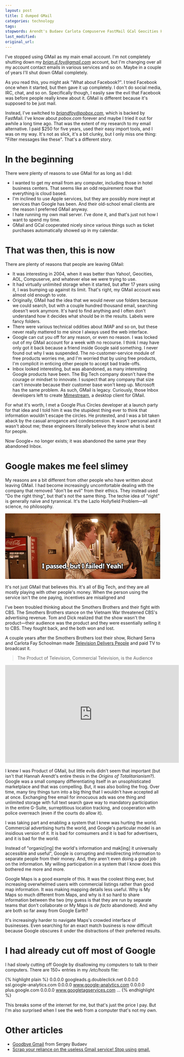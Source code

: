 ```yaml
---
layout: post
title: I dumped GMail
categories: technology
tags:
stopwords: Arendt's Budaev Carlota Compuserve FastMail GCal Geocities Hollyfield IMAP Lazlo Maps's Schoolman Sergey comsumers de facto mak naïve organiz pobox slimey
last_modified:
original_url:
---
```


I've stopped using GMail as my main email account. I'm not completely shutting down my *brian.d.foy@gmail.com* account, but I'm changing over all my account contact emails in various services and so on. Maybe in a couple of years I'll shut down GMail completely.

<!--more-->

As you read this, you might ask "What about Facebook?". I tried Facebook once when it started, but then gave it up completely. I don't do social media, IRC, chat, and so on. Specifically though, I easily saw the evil that Facebook was before people really knew about it. GMail is different because it's supposed to be just mail.

Instead, I've switched to *briandfoy@pobox.com*, which is backed by FastMail. I've know about *pobox.com* forever and maybe I tried it out for awhile a long time ago. That was the extent of my research to my email alternative. I paid $250 for five years, used their easy import tools, and I was on my way. It's not as slick, it's a bit clunky, but I only miss one thing: "Filter messages like these". That's a different story.

# In the beginning

There were plenty of reasons to use GMail for as long as I did:

* I wanted to get my email from any computer, including those in hotel business centers. That seems like an odd requirement now that everything is cloud based.
* I'm inclined to use Apple services, but they are possibly more inept at services than Google has been. And their old-school email clients are the reason I preferred GMail anyway.
* I hate running my own mail server. I've done it, and that's just not how I want to spend my time.
* GMail and GCal cooperated nicely since various things such as ticket purchases automatically showed up in my calendar.

# That was then, this is now

There are plenty of reasons that people are leaving GMail:

* It was interesting in 2004, when it was better than Yahoo!, Geocities, AOL, Compuserve, and whatever else we were trying to use.
* It had virtually unlimited storage when it started, but after 17 years using it, I was bumping up against its limit. That's right, my GMail account was almost old enough to vote.
* Originally, GMail had the idea that we would never use folders because we could search, but with a couple hundred thousand email, searching doesn't work anymore. It's hard to find anything and I often don't understand how it decides what should be in the results. Labels were fancy folders.
* There were various technical oddities about IMAP and so on, but these never really mattered to me since I always used the web interface.
* Google can cut you off for any reason, or even no reason. I was locked out of my GMail account for a week with no recourse. I think I may have only got it back because a friend inside Google said something. I never found out why I was suspended. The no-customer-service module of free products worries me, and I'm worried that by using free products, I'm complicit in enticing other people to accept bad trade-offs.
* Inbox looked interesting, but was abandoned, as many interesting Google products have been. The Big Tech company doesn't have the courage or mindset to innovate. I suspect that any company that size can't innovate because their customer base won't keep up. Microsoft has the same problem. As such, GMail is legacy. Curiously, those Inbox developers left to create [Mimestream](https://mimestream.com), a desktop client for GMail.

For what it's worth, I met a Google Plus Circles developer at a launch party for that idea and I told him it was the stupidest thing ever to think that information wouldn't escape the circles. He protested, and I was a bit taken aback by the casual arrogance and condescension. It wasn't personal and it wasn't about me; these engineers literally believe they know what is best for people.

Now Google+ no longer exists; it was abandoned the same year they abandoned Inbox.

# Google makes me feel slimey

My reasons are a bit different from other people who have written about leaving GMail. I had become increasingly uncomfortable dealing with the company that removed "don't be evil" from their ethics. They instead used "Do the right thing", but that's not the same thing. The techie idea of "right" is generally naïve and tyrannical. It's the Lazlo Hollyfield Problem—all science, no philosophy.

![](/images/real_genius/passed_but_failed.gif)

It's not just GMail that believes this. It's all of Big Tech, and they are all mostly playing with other people's money. When the person using the service isn't the one paying, incentives are misaligned and

I've been troubled thinking about the Smothers Brothers and their fight with CBS. The Smothers Brothers stance on the Vietnam War threatened CBS's advertising revenue. Tom and Dick realized that the show wasn't the product—their audience was the product and they were essentially selling it to CBS. They fought back, and the both won and lost.

A couple years after the Smothers Brothers lost their show, Richard Serra and Carlota Fay Schoolman made [Television Delivers People](https://www.youtube.com/watch?v=nbvzbj4Nhtk) and paid TV to broadcast it.

> The Product of Television, Commercial Television, is the Audience

<div class="youtube">
<iframe width="560" height="315" src="https://www.youtube.com/watch?v=nbvzbj4Nhtk" title="YouTube video player" frameborder="0" allow="accelerometer; autoplay; clipboard-write; encrypted-media; gyroscope; picture-in-picture" allowfullscreen></iframe>
</div>

I knew I was Product of GMail, but little evils didn't seem that important (but isn't that Hannah Arendt's entire thesis in the *Origins of Totalitarianism*?). Google was a small company differentiating itself in an unsophisticated marketplace and that was compelling. But, it was also boiling the frog. Over time, many tiny things turn into a big thing that I wouldn't have accepted all at once. Exchanging free email for innocuous ads was one thing and unlimited storage with full text search gave way to mandatory participation in the entire G-Suite, surreptitious location tracking, and cooperation with police overreach (even if the courts do allow it).

I was taking part and enabling a system that I knew was hurting the world. Commercial advertising hurts the world, and Google's particular model is an insidious version of it. It is bad for comsumers and it is bad for advertisers, and it is bad for the world.

Instead of "organiz[ing] the world's information and mak[ing] it universally accessible and useful", Google is corrupting and misdirecting information to separate people from their money. And, they aren't even doing a good job on the information. My willing participation in a system that I know does this bothered me more and more.

Google Maps is a good example of this. It was the coolest thing ever, but increasing overwhelmed users with commercial listings rather than good map information. It was making mapping details less useful. Why is My Maps so much different from Maps, and why is it so hard to share information between the two (my guess is that they are run by separate teams that don't collaborate or My Maps is *de facto* abandoned). And why are both so far away from Google Earth?

It's increasingly harder to navigate Maps's crowded interface of businesses. Even searching for an exact match business is now difficult because Google obscures it under the distractions of their preferred results.

# I had already cut off most of Google

I had slowly cutting off Google by disallowing my computers to talk to their computers. There are 150+ entries in my */etc/hosts* file:

{% highlight plain %}
0.0.0.0		googleads.g.doubleclick.net
0.0.0.0		ssl.google-analytics.com
0.0.0.0		www.google-analytics.com
0.0.0.0		plus.google.com
0.0.0.0     www.googletagservices.com
...
{% endhighlight %}

This breaks some of the internet for me, but that's just the price I pay. But I'm also surprised when I see the web from a computer that's not my own.

# Other articles

* [Goodbye Gmail](https://medium.com/@sbudaev/goodbye-gmail-7849f8c23baa) from Sergey Budaev
* [Scrap your reliance on the useless Gmail service! Stop using gmail.](https://www.reddit.com/r/GMail/comments/e9qdlw/scrap_your_reliance_on_the_useless_gmail_service/)
